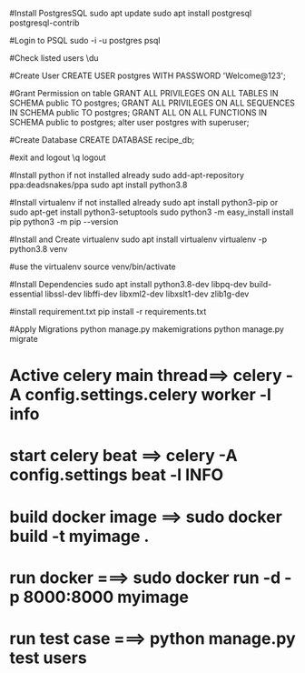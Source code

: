#Install PostgresSQL sudo apt update sudo apt install postgresql postgresql-contrib

#Login to PSQL sudo -i -u postgres psql

#Check listed users \du

#Create User CREATE USER postgres WITH PASSWORD 'Welcome@123';

#Grant Permission on table GRANT ALL PRIVILEGES ON ALL TABLES IN SCHEMA public TO postgres; GRANT ALL PRIVILEGES ON ALL SEQUENCES IN SCHEMA public TO postgres; GRANT ALL ON ALL FUNCTIONS IN SCHEMA public to postgres; alter user postgres with superuser;

#Create Database CREATE DATABASE recipe_db;

#exit and logout \q logout

#Install python if not installed already sudo add-apt-repository ppa:deadsnakes/ppa sudo apt install python3.8

#Install virtualenv if not installed already sudo apt install python3-pip or sudo apt-get install python3-setuptools sudo python3 -m easy_install install pip python3 -m pip --version

#Install and Create virtualenv sudo apt install virtualenv virtualenv -p python3.8 venv

#use the virtualenv source venv/bin/activate

#Install Dependencies sudo apt install python3.8-dev libpq-dev build-essential libssl-dev libffi-dev libxml2-dev libxslt1-dev zlib1g-dev

#install requirement.txt pip install -r requirements.txt

#Apply Migrations python manage.py makemigrations python manage.py migrate

# Active celery main thread==> celery -A config.settings.celery worker -l info

# start celery beat ==> celery -A config.settings beat -l INFO

# build docker image ==> sudo docker build -t myimage .

# run docker ===> sudo docker run -d -p 8000:8000 myimage

# run test case ===> python manage.py test users

